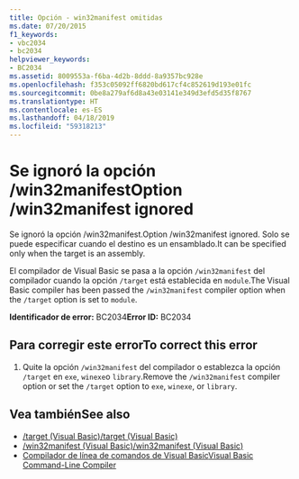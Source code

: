```yaml
---
title: Opción - win32manifest omitidas
ms.date: 07/20/2015
f1_keywords:
- vbc2034
- bc2034
helpviewer_keywords:
- BC2034
ms.assetid: 8009553a-f6ba-4d2b-8ddd-8a9357bc928e
ms.openlocfilehash: f353c05092ff6820bd617cf4c852619d193e01fc
ms.sourcegitcommit: 0be8a279af6d8a43e03141e349d3efd5d35f8767
ms.translationtype: HT
ms.contentlocale: es-ES
ms.lasthandoff: 04/18/2019
ms.locfileid: "59318213"
---
```

# <a name="option-win32manifest-ignored"></a><span data-ttu-id="8db30-102">Se ignoró la opción /win32manifest</span><span class="sxs-lookup"><span data-stu-id="8db30-102">Option /win32manifest ignored</span></span>
<span data-ttu-id="8db30-103">Se ignoró la opción /win32manifest.</span><span class="sxs-lookup"><span data-stu-id="8db30-103">Option /win32manifest ignored.</span></span> <span data-ttu-id="8db30-104">Solo se puede especificar cuando el destino es un ensamblado.</span><span class="sxs-lookup"><span data-stu-id="8db30-104">It can be specified only when the target is an assembly.</span></span>  
  
 <span data-ttu-id="8db30-105">El compilador de Visual Basic se pasa a la opción `/win32manifest` del compilador cuando la opción `/target` está establecida en `module`.</span><span class="sxs-lookup"><span data-stu-id="8db30-105">The Visual Basic compiler has been passed the `/win32manifest` compiler option when the `/target` option is set to `module`.</span></span>  
  
 <span data-ttu-id="8db30-106">**Identificador de error:** BC2034</span><span class="sxs-lookup"><span data-stu-id="8db30-106">**Error ID:** BC2034</span></span>  
  
## <a name="to-correct-this-error"></a><span data-ttu-id="8db30-107">Para corregir este error</span><span class="sxs-lookup"><span data-stu-id="8db30-107">To correct this error</span></span>  
  
1. <span data-ttu-id="8db30-108">Quite la opción `/win32manifest` del compilador o establezca la opción `/target` en `exe`, `winexe`o `library`.</span><span class="sxs-lookup"><span data-stu-id="8db30-108">Remove the `/win32manifest` compiler option or set the `/target` option to `exe`, `winexe`, or `library`.</span></span>  
  
## <a name="see-also"></a><span data-ttu-id="8db30-109">Vea también</span><span class="sxs-lookup"><span data-stu-id="8db30-109">See also</span></span>

- [<span data-ttu-id="8db30-110">/target (Visual Basic)</span><span class="sxs-lookup"><span data-stu-id="8db30-110">/target (Visual Basic)</span></span>](../../visual-basic/reference/command-line-compiler/target.md)
- [<span data-ttu-id="8db30-111">/win32manifest (Visual Basic)</span><span class="sxs-lookup"><span data-stu-id="8db30-111">/win32manifest (Visual Basic)</span></span>](../../visual-basic/reference/command-line-compiler/win32manifest.md)
- [<span data-ttu-id="8db30-112">Compilador de línea de comandos de Visual Basic</span><span class="sxs-lookup"><span data-stu-id="8db30-112">Visual Basic Command-Line Compiler</span></span>](../../visual-basic/reference/command-line-compiler/index.md)
